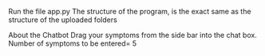 Run the file app.py
The structure of the program, is the exact same as the structure of the uploaded folders 

About the Chatbot
Drag your symptoms from the side bar into the chat box. Number of symptoms to be entered= 5
